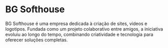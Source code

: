 # BG Softhouse

BG Softhouse é uma empresa dedicada à criação de sites, vídeos e logotipos. Fundada como um projeto colaborativo entre amigos, a iniciativa evoluiu ao longo do tempo, combinando criatividade e tecnologia para oferecer soluções completas.
